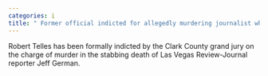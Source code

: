 ```yaml
---
categories: i
title: " Former official indicted for allegedly murdering journalist who investigated him"
---
```

Robert Telles has been formally indicted by the Clark County grand jury on the charge of murder in the stabbing death of Las Vegas Review-Journal reporter Jeff German.